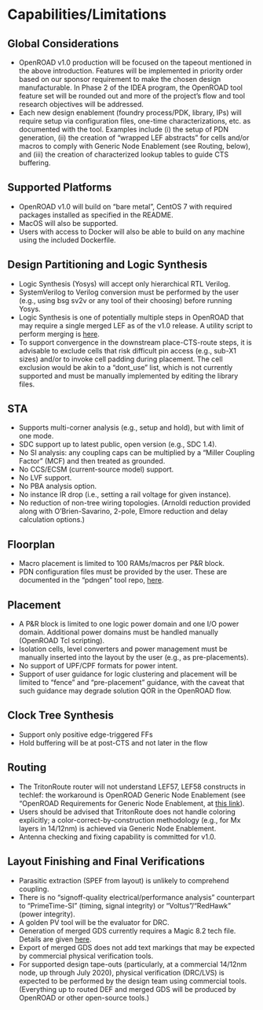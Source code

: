 # Capabilities/Limitations

## Global Considerations

- OpenROAD v1.0 production will be focused on the tapeout mentioned in the
  above introduction. Features will be implemented in priority order based on our
  sponsor requirement to make the chosen design manufacturable. In Phase 2 of
  the IDEA program, the OpenROAD tool feature set will be rounded out and more
  of the project’s flow and tool research objectives will be addressed.
- Each new design enablement (foundry process/PDK, library, IPs) will require
  setup via configuration files, one-time characterizations, etc. as documented with
  the tool. Examples include (i) the setup of PDN generation, (ii) the creation of
  “wrapped LEF abstracts” for cells and/or macros to comply with Generic Node
  Enablement (see Routing, below), and (iii) the creation of characterized lookup
  tables to guide CTS buffering.

## Supported Platforms

- OpenROAD v1.0 will build on “bare metal”, CentOS 7 with required packages
  installed as specified in the README.
- MacOS will also be supported.
- Users with access to Docker will also be able to build on any machine using the
  included Dockerfile.

## Design Partitioning and Logic Synthesis

- Logic Synthesis (Yosys) will accept only hierarchical RTL Verilog.
- SystemVerilog to Verilog conversion must be performed by the user (e.g., using
  bsg sv2v or any tool of their choosing) before running Yosys.
- Logic Synthesis is one of potentially multiple steps in OpenROAD that may
  require a single merged LEF as of the v1.0 release. A utility script to perform
  merging is [here](https://github.com/The-OpenROAD-Project/alpha-release/blob/master/flow/scripts/mergeLib.pl).
- To support convergence in the downstream place-CTS-route steps, it is
  advisable to exclude cells that risk difficult pin access (e.g., sub-X1 sizes) and/or
  to invoke cell padding during placement. The cell exclusion would be akin to a
  “dont_use” list, which is not currently supported and must be manually
  implemented by editing the library files.

## STA

- Supports multi-corner analysis (e.g., setup and hold), but with limit of one mode.
- SDC support up to latest public, open version (e.g., SDC 1.4).
- No SI analysis: any coupling caps can be multiplied by a “Miller Coupling Factor”
  (MCF) and then treated as grounded.
- No CCS/ECSM (current-source model) support.
- No LVF support.
- No PBA analysis option.
- No instance IR drop (i.e., setting a rail voltage for given instance).
- No reduction of non-tree wiring topologies. (Arnoldi reduction provided along
  with O’Brien-Savarino, 2-pole, Elmore reduction and delay calculation options.)

## Floorplan

- Macro placement is limited to 100 RAMs/macros per P&R block.
- PDN configuration files must be provided by the user. These are documented in
  the “pdngen” tool repo, [here](https://github.com/The-OpenROAD-Project/pdn).

## Placement

- A P&R block is limited to one logic power domain and one I/O power domain.
  Additional power domains must be handled manually (OpenROAD Tcl scripting).
- Isolation cells, level converters and power management must be manually
  inserted into the layout by the user (e.g., as pre-placements).
- No support of UPF/CPF formats for power intent.
- Support of user guidance for logic clustering and placement will be limited to
  “fence” and “pre-placement” guidance, with the caveat that such guidance may
  degrade solution QOR in the OpenROAD flow.

## Clock Tree Synthesis

- Support only positive edge-triggered FFs
- Hold buffering will be at post-CTS and not later in the flow

## Routing

- The TritonRoute router will not understand LEF57, LEF58 constructs in techlef:
  the workaround is OpenROAD Generic Node Enablement (see “OpenROAD
  Requirements for Generic Node Enablement, at [this link](https://docs.google.com/document/d/1-KyRNu7qU_7oMYxXB5ToTkLv2C9AJbUAHJQr24rIU7U/edit?ts=5db1f0b2)).
- Users should be advised that TritonRoute does not handle coloring explicitly; a
  color-correct-by-construction methodology (e.g., for Mx layers in 14/12nm) is
  achieved via Generic Node Enablement.
- Antenna checking and fixing capability is committed for v1.0.

## Layout Finishing and Final Verifications

- Parasitic extraction (SPEF from layout) is unlikely to comprehend coupling.
- There is no “signoff-quality electrical/performance analysis” counterpart to “PrimeTime-SI” (timing, signal integrity) 
  or “Voltus”/“RedHawk” (power integrity).
- A golden PV tool will be the evaluator for DRC.
- Generation of merged GDS currently requires a Magic 8.2 tech file. Details are
  given [here](https://github.com/The-OpenROAD-Project/OpenROAD-Utilities/tree/master/def-to-gdsii).
- Export of merged GDS does not add text markings that may be expected by
  commercial physical verification tools.
- For supported design tape-outs (particularly, at a commercial 14/12nm node, up
  through July 2020), physical verification (DRC/LVS) is expected to be performed
  by the design team using commercial tools. (Everything up to routed DEF and
  merged GDS will be produced by OpenROAD or other open-source tools.)
